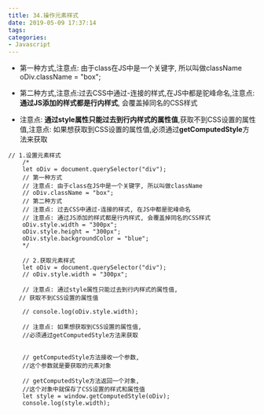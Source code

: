```yaml
---
title: 34.操作元素样式
date: 2019-05-09 17:37:14
tags:
categories: 
- Javascript
---
```


- 第一种方式,注意点: 由于class在JS中是一个关键字, 所以叫做className
oDiv.className = "box";
- 第二种方式,注意点:过去CSS中通过-连接的样式,在JS中都是驼峰命名,注意点: **通过JS添加的样式都是行内样式**, 会覆盖掉同名的CSS样式

- 注意点: **通过style属性只能过去到行内样式的属性值**,获取不到CSS设置的属性值,注意点: 如果想获取到CSS设置的属性值,必须通过**getComputedStyle**方法来获取


```
// 1.设置元素样式
    /*
    let oDiv = document.querySelector("div");
    // 第一种方式
    // 注意点: 由于class在JS中是一个关键字, 所以叫做className
    // oDiv.className = "box";
    // 第二种方式
    // 注意点: 过去CSS中通过-连接的样式, 在JS中都是驼峰命名
    // 注意点: 通过JS添加的样式都是行内样式, 会覆盖掉同名的CSS样式
    oDiv.style.width = "300px";
    oDiv.style.height = "300px";
    oDiv.style.backgroundColor = "blue";
    */

    // 2.获取元素样式
    let oDiv = document.querySelector("div");
    // oDiv.style.width = "300px";
    
    // 注意点: 通过style属性只能过去到行内样式的属性值, 
   // 获取不到CSS设置的属性值
    
    // console.log(oDiv.style.width);
    
    // 注意点: 如果想获取到CSS设置的属性值, 
    //必须通过getComputedStyle方法来获取
    
    
    // getComputedStyle方法接收一个参数, 
    //这个参数就是要获取的元素对象
    
    // getComputedStyle方法返回一个对象, 
    //这个对象中就保存了CSS设置的样式和属性值
    let style = window.getComputedStyle(oDiv);
    console.log(style.width);
```
